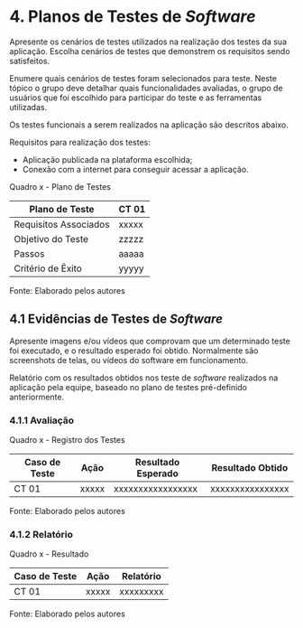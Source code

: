 # 4. Planos de Testes de _Software_

Apresente os cenários de testes utilizados na realização dos testes da sua aplicação. Escolha cenários de testes que demonstrem os requisitos sendo satisfeitos.

Enumere quais cenários de testes foram selecionados para teste. Neste tópico o grupo deve detalhar quais funcionalidades avaliadas, o grupo de usuários que foi escolhido para participar do teste e as ferramentas utilizadas.

Os testes funcionais a serem realizados na aplicação são descritos abaixo.

Requisitos para realização dos testes:
- Aplicação publicada na plataforma escolhida;
- Conexão com a internet para conseguir acessar a aplicação.

Quadro x - Plano de Testes

| Plano de Teste        | CT 01 |
|-----------------------|-------|
| Requisitos Associados | xxxxx |
| Objetivo do Teste     | zzzzz |
| Passos                | aaaaa |
| Critério de Êxito     | yyyyy |

Fonte: Elaborado pelos autores

 
## 4.1 Evidências de Testes de _Software_

Apresente imagens e/ou vídeos que comprovam que um determinado teste foi executado, e o resultado esperado foi obtido. Normalmente são screenshots de telas, ou vídeos do software em funcionamento.

Relatório com os resultados obtidos nos teste de _software_ realizados na aplicação pela equipe, baseado no plano de testes pré-definido anteriormente.

### 4.1.1 Avaliação

Quadro x - Registro dos Testes

| Caso de Teste | Ação  | Resultado Esperado | Resultado Obtido |
|---------------|-------|--------------------|------------------|
| CT 01         | xxxxx | xxxxxxxxxxxxxxxxx  | xxxxxxxxxxxxxxxx |

Fonte: Elaborado pelos autores


### 4.1.2 Relatório

Quadro x - Resultado

| Caso de Teste | Ação  | Relatório |
|---------------|-------|-----------|
| CT 01         | xxxxx | xxxxxxxxx |

Fonte: Elaborado pelos autores
